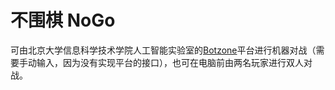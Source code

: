 # 不围棋 NoGo

可由北京大学信息科学技术学院人工智能实验室的[Botzone](https://botzone.org.cn/)平台进行机器对战（需要手动输入，因为没有实现平台的接口），也可在电脑前由两名玩家进行双人对战。
